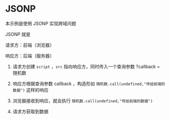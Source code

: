 # JSONP

本示例是使用 JSONP 实现跨域问题

JSONP 就是

请求方：前端（浏览器）

响应方：后端（服务器）

1. 请求方创建 ` script ` ，` src ` 指向响应方，同时传入一个查询参数 ?callback = 随机数

2. 响应方根据查询参数 callback ，构造形如 ` 随机数.call(undefined,"传给前端的数据") ` 这样的响应

3. 浏览器接收到响应，就会执行 ` 随机数.call(undefined,"传给前端的数据") `

4. 请求方获取到数据

